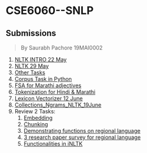 # CSE6060--SNLP
## Submissions
> By Saurabh Pachore 19MAI0002
1. [NLTK INTRO 22 May](https://github.com/Saurabh-Vit-002/CSE6060--SNLP/blob/master/NLTK_INTRO_22May.ipynb)
2. [NLTK 29 May](https://github.com/Saurabh-Vit-002/CSE6060--SNLP/blob/master/NLTK_29MAY.ipynb)
3. [Other Tasks](https://github.com/Saurabh-Vit-002/CSE6060--SNLP/blob/master/Other%20Tasks.pdf)
4. [Corpus Task in Python](https://github.com/Saurabh-Vit-002/CSE6060--SNLP/blob/master/Corpus_HomeWork_19MAI0002.ipynb)
5. [FSA for Marathi adjectives](https://github.com/Saurabh-Vit-002/CSE6060--SNLP/blob/master/FSA%20marathi%20and%20Corpus%20Task%20by%20Saurabh%20Pachore%2019MAI0002.pdf)
6. [Tokenization for Hindi & Marathi](https://github.com/Saurabh-Vit-002/CSE6060--SNLP/blob/master/Tokenization_for_Hindi_Marathi.ipynb)
7. [Lexicon Vectorizer 12 June](https://github.com/Saurabh-Vit-002/CSE6060--SNLP/blob/master/Lexicon_Vectorizer_12June.ipynb)
8. [Collections_Ngrams_NLTK_19June](https://github.com/Saurabh-Vit-002/CSE6060--SNLP/blob/master/Collections_Ngrams_NLTK_19June.ipynb)
9. Review 2 Tasks:
   1) [Embedding](https://github.com/Saurabh-Vit-002/CSE6060--SNLP/blob/master/Embedding.ipynb)
   2) [Chunking]()
   3) [Demonstrating functions on regional language](https://github.com/Saurabh-Vit-002/CSE6060--SNLP/blob/master/Marathi_NLTK_functions.ipynb)
   4) [3 research paper survey for regional language]()
   5) [Functionalities in iNLTK](https://github.com/Saurabh-Vit-002/CSE6060--SNLP/blob/master/Inltk_Marathi_task5_19MAI0002.ipynb)
